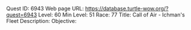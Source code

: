 Quest ID: 6943
Web page URL: https://database.turtle-wow.org/?quest=6943
Level: 60
Min Level: 51
Race: 77
Title: Call of Air - Ichman's Fleet
Description: 
Objective: 
